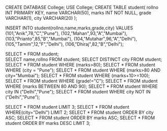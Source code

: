 CREATE DATABASE College;
USE College;
CREATE TABLE student(
   rollno INT PRIMARY KEY,
   name VARCHAR(50),
   marks INT NOT NULL,
   grade VARCHAR(1),
   city VARCHAR(20)
);

INSERT INTO student(rollno,name,marks,grade,city) VALUES
    (101,"Anik",78,"C","Pune"),
    (102,"Mahan",93,"A","Mumbai"),
    (103,"Prianto",85,"B","Mumbai"),
    (104,"Mutahar",96,"A","Delhi"),
    (105,"Tamim",12,"F","Delhi"),
    (106,"Dhiraj",82,"B","Delhi");
    
SELECT * FROM student;    
SELECT name,rollno FROM student; 
SELECT DISTINCT city FROM student;
SELECT * FROM student WHERE (marks>80);
SELECT * FROM student WHERE (city = "Pune");
SELECT * FROM student WHERE (marks>80 AND city="Mumbai");
SELECT * FROM student WHERE (marks+10>=100);
SELECT * FROM student WHERE (grade!="C");
SELECT * FROM student WHERE (marks BETWEEN 80 AND 90);
SELECT * FROM student WHERE city IN ("Delhi","Pune");
SELECT * FROM student WHERE city NOT IN ("Delhi","Pune");

SELECT * FROM student LIMIT 3;
SELECT * FROM student WHERE(city="Delhi") LIMIT 2;
SELECT * FROM student ORDER BY city ASC;
SELECT * FROM student ORDER BY marks ASC;
SELECT * FROM student ORDER BY marks DESC LIMIT 3;
